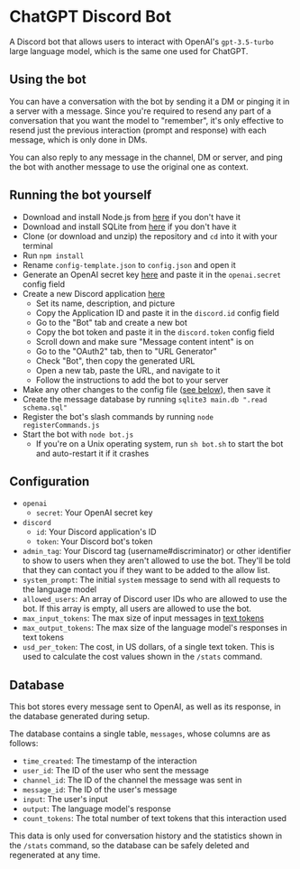 
# ChatGPT Discord Bot
A Discord bot that allows users to interact with OpenAI's `gpt-3.5-turbo` large language model, which is the same one used for ChatGPT.

## Using the bot
You can have a conversation with the bot by sending it a DM or pinging it in a server with a message. Since you're required to resend any part of a conversation that you want the model to "remember", it's only effective to resend just the previous interaction (prompt and response) with each message, which is only done in DMs.

You can also reply to any message in the channel, DM or server, and ping the bot with another message to use the original one as context.

## Running the bot yourself
* Download and install Node.js from [here](https://nodejs.org/en/download/) if you don't have it
* Download and install SQLite from [here](https://www.sqlite.org/download.html/) if you don't have it
* Clone (or download and unzip) the repository and `cd` into it with your terminal
* Run `npm install`
* Rename `config-template.json` to `config.json` and open it
* Generate an OpenAI secret key [here](https://platform.openai.com/account/api-keys) and paste it in the `openai.secret` config field
* Create a new Discord application [here](https://discord.com/developers/applications)
    * Set its name, description, and picture
    * Copy the Application ID and paste it in the `discord.id` config field
    * Go to the "Bot" tab and create a new bot
    * Copy the bot token and paste it in the `discord.token` config field
    * Scroll down and make sure "Message content intent" is on
    * Go to the "OAuth2" tab, then to "URL Generator"
    * Check "Bot", then copy the generated URL
    * Open a new tab, paste the URL, and navigate to it
    * Follow the instructions to add the bot to your server
* Make any other changes to the config file ([see below](#configuration)), then save it
* Create the message database by running `sqlite3 main.db ".read schema.sql"`
* Register the bot's slash commands by running `node registerCommands.js`
* Start the bot with `node bot.js`
    * If you're on a Unix operating system, run `sh bot.sh` to start the bot and auto-restart it if it crashes

## Configuration
* `openai`
    * `secret`: Your OpenAI secret key
* `discord`
    * `id`: Your Discord application's ID
    * `token`: Your Discord bot's token
* `admin_tag`: Your Discord tag (username#discriminator) or other identifier to show to users when they aren't allowed to use the bot. They'll be told that they can contact you if they want to be added to the allow list.
* `system_prompt`: The initial `system` message to send with all requests to the language model
* `allowed_users`: An array of Discord user IDs who are allowed to use the bot. If this array is empty, all users are allowed to use the bot.
* `max_input_tokens`: The max size of input messages in [text tokens](https://help.openai.com/en/articles/4936856-what-are-tokens-and-how-to-count-them)
* `max_output_tokens`: The max size of the language model's responses in text tokens
* `usd_per_token`: The cost, in US dollars, of a single text token. This is used to calculate the cost values shown in the `/stats` command.

## Database
This bot stores every message sent to OpenAI, as well as its response, in the database generated during setup.

The database contains a single table, `messages`, whose columns are as follows:

* `time_created`: The timestamp of the interaction
* `user_id`: The ID of the user who sent the message
* `channel_id`: The ID of the channel the message was sent in
* `message_id`: The ID of the user's message
* `input`: The user's input
* `output`: The language model's response
* `count_tokens`: The total number of text tokens that this interaction used

This data is only used for conversation history and the statistics shown in the `/stats` command, so the database can be safely deleted and regenerated at any time. 